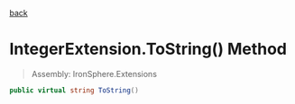 ﻿

[back](/IronSphere.Extensions/types/IntegerExtension)

# IntegerExtension.ToString() Method

> Assembly: IronSphere.Extensions

```csharp
public virtual string ToString()
```



 